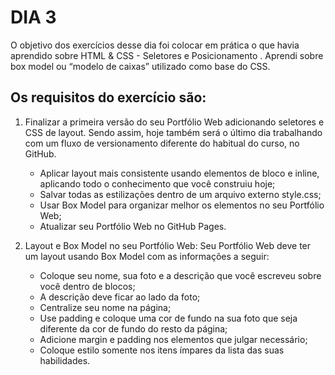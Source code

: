 # DIA 3

O objetivo dos exercícios desse dia foi colocar em prática o que havia aprendido sobre HTML & CSS - Seletores e Posicionamento .
Aprendi sobre box model ou “modelo de caixas” utilizado como base do CSS. 

## Os requisitos do exercício são:

1. Finalizar a primeira versão do seu Portfólio Web adicionando seletores e CSS de layout. 
    Sendo assim, hoje também será o último dia trabalhando com um fluxo de versionamento diferente do habitual do curso, no GitHub.
    
    - Aplicar layout mais consistente usando elementos de bloco e inline, aplicando todo o conhecimento que você construiu hoje;
    - Salvar todas as estilizações dentro de um arquivo externo style.css;
    - Usar Box Model para organizar melhor os elementos no seu Portfólio Web;
    - Atualizar seu Portfólio Web no GitHub Pages.

2. Layout e Box Model no seu Portfólio Web:
    Seu Portfólio Web deve ter um layout usando Box Model com as informações a seguir:
    
    - Coloque seu nome, sua foto e a descrição que você escreveu sobre você dentro de blocos;
    - A descrição deve ficar ao lado da foto;
    - Centralize seu nome na página;
    - Use padding e coloque uma cor de fundo na sua foto que seja diferente da cor de fundo do resto da página;
    - Adicione margin e padding nos elementos que julgar necessário;
    - Coloque estilo somente nos itens ímpares da lista das suas habilidades.
